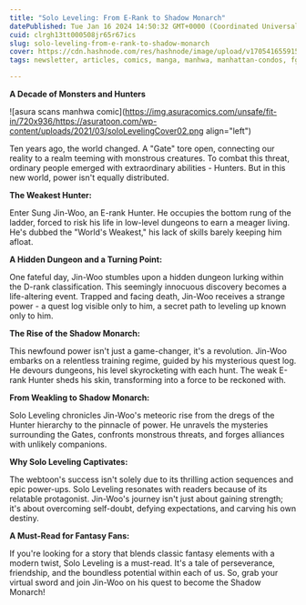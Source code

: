 ```yaml
---
title: "Solo Leveling: From E-Rank to Shadow Monarch"
datePublished: Tue Jan 16 2024 14:50:32 GMT+0000 (Coordinated Universal Time)
cuid: clrgh13tt000508jr65r67ics
slug: solo-leveling-from-e-rank-to-shadow-monarch
cover: https://cdn.hashnode.com/res/hashnode/image/upload/v1705416559159/7e5a5ab7-c0a2-4baf-b9f5-965e15148e84.jpeg
tags: newsletter, articles, comics, manga, manhwa, manhattan-condos, fghfh, gjfgjn, gvfjgfj, gjngfhjt, bestmamga, gfngfjfcbhfghngfh, fdgfgf, fhbfghdhfhgf, gfhngfhfhgd

---
```


**A Decade of Monsters and Hunters**

![asura scans manhwa comic](https://img.asuracomics.com/unsafe/fit-in/720x936/https://asuratoon.com/wp-content/uploads/2021/03/soloLevelingCover02.png align="left")

Ten years ago, the world changed. A "Gate" tore open, connecting our reality to a realm teeming with monstrous creatures. To combat this threat, ordinary people emerged with extraordinary abilities - Hunters. But in this new world, power isn't equally distributed.

**The Weakest Hunter:**

Enter Sung Jin-Woo, an E-rank Hunter. He occupies the bottom rung of the ladder, forced to risk his life in low-level dungeons to earn a meager living. He's dubbed the "World's Weakest," his lack of skills barely keeping him afloat.

**A Hidden Dungeon and a Turning Point:**

One fateful day, Jin-Woo stumbles upon a hidden dungeon lurking within the D-rank classification. This seemingly innocuous discovery becomes a life-altering event. Trapped and facing death, Jin-Woo receives a strange power - a quest log visible only to him, a secret path to leveling up known only to him.

**The Rise of the Shadow Monarch:**

This newfound power isn't just a game-changer, it's a revolution. Jin-Woo embarks on a relentless training regime, guided by his mysterious quest log. He devours dungeons, his level skyrocketing with each hunt. The weak E-rank Hunter sheds his skin, transforming into a force to be reckoned with.

**From Weakling to Shadow Monarch:**

Solo Leveling chronicles Jin-Woo's meteoric rise from the dregs of the Hunter hierarchy to the pinnacle of power. He unravels the mysteries surrounding the Gates, confronts monstrous threats, and forges alliances with unlikely companions.

**Why Solo Leveling Captivates:**

The webtoon's success isn't solely due to its thrilling action sequences and epic power-ups. Solo Leveling resonates with readers because of its relatable protagonist. Jin-Woo's journey isn't just about gaining strength; it's about overcoming self-doubt, defying expectations, and carving his own destiny.

**A Must-Read for Fantasy Fans:**

If you're looking for a story that blends classic fantasy elements with a modern twist, Solo Leveling is a must-read. It's a tale of perseverance, friendship, and the boundless potential within each of us. So, grab your virtual sword and join Jin-Woo on his quest to become the Shadow Monarch!